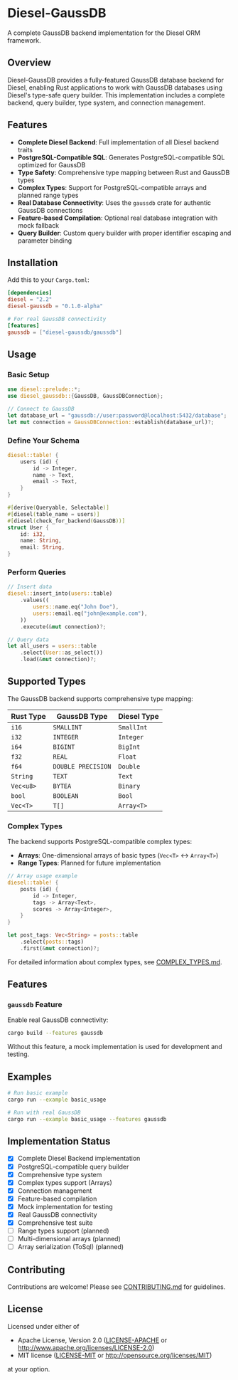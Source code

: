 # Diesel-GaussDB

A complete GaussDB backend implementation for the Diesel ORM framework.

## Overview

Diesel-GaussDB provides a fully-featured GaussDB database backend for Diesel, enabling Rust applications to work with GaussDB databases using Diesel's type-safe query builder. This implementation includes a complete backend, query builder, type system, and connection management.

## Features

- **Complete Diesel Backend**: Full implementation of all Diesel backend traits
- **PostgreSQL-Compatible SQL**: Generates PostgreSQL-compatible SQL optimized for GaussDB
- **Type Safety**: Comprehensive type mapping between Rust and GaussDB types
- **Complex Types**: Support for PostgreSQL-compatible arrays and planned range types
- **Real Database Connectivity**: Uses the `gaussdb` crate for authentic GaussDB connections
- **Feature-based Compilation**: Optional real database integration with mock fallback
- **Query Builder**: Custom query builder with proper identifier escaping and parameter binding

## Installation

Add this to your `Cargo.toml`:

```toml
[dependencies]
diesel = "2.2"
diesel-gaussdb = "0.1.0-alpha"

# For real GaussDB connectivity
[features]
gaussdb = ["diesel-gaussdb/gaussdb"]
```

## Usage

### Basic Setup

```rust
use diesel::prelude::*;
use diesel_gaussdb::{GaussDB, GaussDBConnection};

// Connect to GaussDB
let database_url = "gaussdb://user:password@localhost:5432/database";
let mut connection = GaussDBConnection::establish(database_url)?;
```

### Define Your Schema

```rust
diesel::table! {
    users (id) {
        id -> Integer,
        name -> Text,
        email -> Text,
    }
}

#[derive(Queryable, Selectable)]
#[diesel(table_name = users)]
#[diesel(check_for_backend(GaussDB))]
struct User {
    id: i32,
    name: String,
    email: String,
}
```

### Perform Queries

```rust
// Insert data
diesel::insert_into(users::table)
    .values((
        users::name.eq("John Doe"),
        users::email.eq("john@example.com"),
    ))
    .execute(&mut connection)?;

// Query data
let all_users = users::table
    .select(User::as_select())
    .load(&mut connection)?;
```

## Supported Types

The GaussDB backend supports comprehensive type mapping:

| Rust Type | GaussDB Type | Diesel Type |
|-----------|--------------|-------------|
| `i16` | `SMALLINT` | `SmallInt` |
| `i32` | `INTEGER` | `Integer` |
| `i64` | `BIGINT` | `BigInt` |
| `f32` | `REAL` | `Float` |
| `f64` | `DOUBLE PRECISION` | `Double` |
| `String` | `TEXT` | `Text` |
| `Vec<u8>` | `BYTEA` | `Binary` |
| `bool` | `BOOLEAN` | `Bool` |
| `Vec<T>` | `T[]` | `Array<T>` |

### Complex Types

The backend supports PostgreSQL-compatible complex types:

- **Arrays**: One-dimensional arrays of basic types (`Vec<T>` ↔ `Array<T>`)
- **Range Types**: Planned for future implementation

```rust
// Array usage example
diesel::table! {
    posts (id) {
        id -> Integer,
        tags -> Array<Text>,
        scores -> Array<Integer>,
    }
}

let post_tags: Vec<String> = posts::table
    .select(posts::tags)
    .first(&mut connection)?;
```

For detailed information about complex types, see [COMPLEX_TYPES.md](COMPLEX_TYPES.md).

## Features

### `gaussdb` Feature

Enable real GaussDB connectivity:

```bash
cargo build --features gaussdb
```

Without this feature, a mock implementation is used for development and testing.

## Examples

```bash
# Run basic example
cargo run --example basic_usage

# Run with real GaussDB
cargo run --example basic_usage --features gaussdb
```

## Implementation Status

- [x] Complete Diesel Backend implementation
- [x] PostgreSQL-compatible query builder
- [x] Comprehensive type system
- [x] Complex types support (Arrays)
- [x] Connection management
- [x] Feature-based compilation
- [x] Mock implementation for testing
- [x] Real GaussDB connectivity
- [x] Comprehensive test suite
- [ ] Range types support (planned)
- [ ] Multi-dimensional arrays (planned)
- [ ] Array serialization (ToSql) (planned)

## Contributing

Contributions are welcome! Please see [CONTRIBUTING.md](CONTRIBUTING.md) for guidelines.

## License

Licensed under either of

- Apache License, Version 2.0 ([LICENSE-APACHE](LICENSE-APACHE) or http://www.apache.org/licenses/LICENSE-2.0)
- MIT license ([LICENSE-MIT](LICENSE-MIT) or http://opensource.org/licenses/MIT)

at your option.
